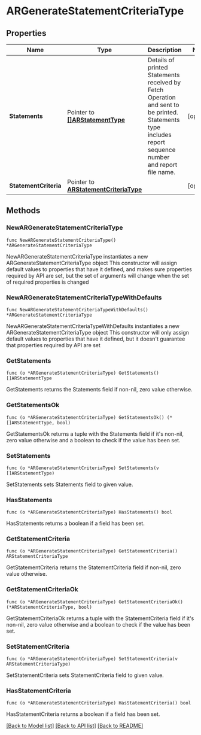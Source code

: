 # ARGenerateStatementCriteriaType

## Properties

Name | Type | Description | Notes
------------ | ------------- | ------------- | -------------
**Statements** | Pointer to [**[]ARStatementType**](ARStatementType.md) | Details of printed Statements received by Fetch Operation and sent to be printed. Statements type includes report sequence number and report file name. | [optional] 
**StatementCriteria** | Pointer to [**ARStatementCriteriaType**](ARStatementCriteriaType.md) |  | [optional] 

## Methods

### NewARGenerateStatementCriteriaType

`func NewARGenerateStatementCriteriaType() *ARGenerateStatementCriteriaType`

NewARGenerateStatementCriteriaType instantiates a new ARGenerateStatementCriteriaType object
This constructor will assign default values to properties that have it defined,
and makes sure properties required by API are set, but the set of arguments
will change when the set of required properties is changed

### NewARGenerateStatementCriteriaTypeWithDefaults

`func NewARGenerateStatementCriteriaTypeWithDefaults() *ARGenerateStatementCriteriaType`

NewARGenerateStatementCriteriaTypeWithDefaults instantiates a new ARGenerateStatementCriteriaType object
This constructor will only assign default values to properties that have it defined,
but it doesn't guarantee that properties required by API are set

### GetStatements

`func (o *ARGenerateStatementCriteriaType) GetStatements() []ARStatementType`

GetStatements returns the Statements field if non-nil, zero value otherwise.

### GetStatementsOk

`func (o *ARGenerateStatementCriteriaType) GetStatementsOk() (*[]ARStatementType, bool)`

GetStatementsOk returns a tuple with the Statements field if it's non-nil, zero value otherwise
and a boolean to check if the value has been set.

### SetStatements

`func (o *ARGenerateStatementCriteriaType) SetStatements(v []ARStatementType)`

SetStatements sets Statements field to given value.

### HasStatements

`func (o *ARGenerateStatementCriteriaType) HasStatements() bool`

HasStatements returns a boolean if a field has been set.

### GetStatementCriteria

`func (o *ARGenerateStatementCriteriaType) GetStatementCriteria() ARStatementCriteriaType`

GetStatementCriteria returns the StatementCriteria field if non-nil, zero value otherwise.

### GetStatementCriteriaOk

`func (o *ARGenerateStatementCriteriaType) GetStatementCriteriaOk() (*ARStatementCriteriaType, bool)`

GetStatementCriteriaOk returns a tuple with the StatementCriteria field if it's non-nil, zero value otherwise
and a boolean to check if the value has been set.

### SetStatementCriteria

`func (o *ARGenerateStatementCriteriaType) SetStatementCriteria(v ARStatementCriteriaType)`

SetStatementCriteria sets StatementCriteria field to given value.

### HasStatementCriteria

`func (o *ARGenerateStatementCriteriaType) HasStatementCriteria() bool`

HasStatementCriteria returns a boolean if a field has been set.


[[Back to Model list]](../README.md#documentation-for-models) [[Back to API list]](../README.md#documentation-for-api-endpoints) [[Back to README]](../README.md)


